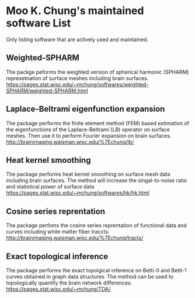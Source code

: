 # Moo K. Chung's maintained software List 

Only listing software that are actively used and maintained.



## Weighted-SPHARM
The packge peforms the weighted version of spherical harmonic (SPHARM) represetnation of surface meshes including brain surfaces.
https://pages.stat.wisc.edu/~mchung/softwares/weighted-SPHARM/weighted-SPHARM.html

## Laplace-Beltrami eigenfunction expansion
The package performs the finite element method (FEM) based estimation of the eigenfunctions of the Laplace-Beltrami (LB) operator on surface meshes. Then use it to perform Fourier expansion on brain surfaces.
http://brainimaging.waisman.wisc.edu/%7Echung/lb/

## Heat kernel smoothing
The package performs heat kernel smoothing on surface mesh data including brain surfaces. The method will increase the singal-to-noise ratio and statistical power of surface data
https://pages.stat.wisc.edu/~mchung/softwares/hk/hk.html

## Cosine series reprentation
The package perfoms the cosine series reprentation of functional data and curves including white matter fiber traccts.
http://brainimaging.waisman.wisc.edu/%7Echung/tracts/

## Exact topological inference
The package performs the exact topolgical inference on Betti-0 and Betti-1 curves obtained in graph data structures. The method can be used to topologically quantify the brain network differences.
https://pages.stat.wisc.edu/~mchung/TDA/
